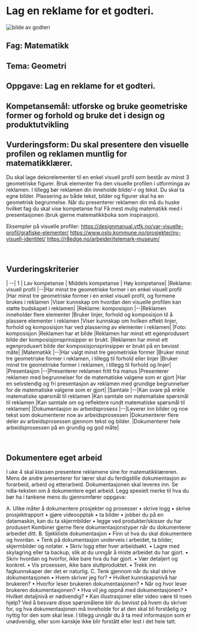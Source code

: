 # Lag en reklame for et godteri. 
![bilde av godteri](kildefil.png)

## Fag: Matematikk
## Tema: Geometri
## Oppgave: Lag en reklame for et godteri. 
## Kompetansemål: utforske og bruke geometriske former og forhold og bruke det i design og produktutvikling 
## Vurderingsform: Du skal presentere den visuelle profilen og reklamen muntlig for matematikklærer.

Du skal lage dekorelementer til en enkel visuell profil som består av minst 3 geometriske figurer. Bruk elementer fra den visuelle profilen i utforminga av reklamen.
I tillegg bør reklamen din inneholde bilde/-r og tekst. Du skal ta egne bilder.
Plassering av både tekst, bilder og figurer skal ha en geometrisk begrunnelse. 
Når du presenterer reklamen din må du huske hvilket fag du skal vise kompetanse fra! Få mest mulig matematikk med i presentasjonen (bruk gjerne matematikkboka som inspirasjon).

Eksempler på visuelle profiler: 
https://designmanual.vtfk.no/var-visuelle-profil/grafiske-elementer/ 
https://www.oslo.kommune.no/prosjekter/ny-visuell-identitet/
https://r8edge.no/arbeider/telemark-museum/




 
## Vurderingskriterier
| --|	1	| Lav kompetanse	| Middels kompetanse	| Høy kompetanse|
|Reklame: visuell profil		|--|Har minst tre geometriske former i en enkel visuell profil	|Har minst tre geometriske former i en enkel visuell profil, og formene brukes i reklamen	|Viser kunnskap om hvordan den visuelle profilen kan støtte budskapet i reklamen|
|Reklame: komposisjon		|--|Reklamen inneholder flere elementer 	|Bruker linjer, forhold og komposisjon til å plassere elementer i reklamen	|Viser kunnskap om hvilken effekt linjer, forhold og komposisjon har ved plassering av elementer i reklamen|
|Foto: komposisjon		|Reklamen har et bilde	|Reklamen har minst ett egenprodusert bilde der komposisjonsprinsipper er brukt.	|Reklamen har minst ett egenprodusert bilde der komposisjonsprinsipper er brukt på en bevisst måte|
|Matematikk		|--|Har valgt minst tre geometriske former	|Bruker minst tre geometriske former i reklamen, i tillegg til forhold eller linjer	|Bruker minst tre geometriske former i reklamen, i tillegg til forhold og linjer|
|Presentasjon		|--|Presenterer reklamen fritt fra manus	|Presenterer reklamen med begrunnelser for de matematiske valgene som er gjort 	|Har en selvstendig og fri presentasjon av reklamen med grundige begrunnelser for de matematiske valgene som er gjort|
|Samtale		|--|Kan svare på enkle matematiske spørsmål til reklamen	|Kan samtale om matematiske spørsmål til reklamen	|Kan samtale om og reflektere rundt matematiske spørsmål til reklamen|
|Dokumentasjon av arbeidsprosess		|--|Leverer inn bilder og noe tekst som dokumenterer noe av arbeidsprosessen	|Dokumenterer flere deler av arbeidsprosessen gjennom tekst og bilder.	|Dokumenterer hele arbeidsprosessen på en grundig og god måte|

 
## Dokumentere eget arbeid
I uke 4 skal klassen presentere reklamene sine for matematikklæreren. 
Mens de andre presenterer for lærer skal du ferdigstille dokumentasjon av forarbeid, arbeid og etterarbeid. Dokumentasjonen skal leveres inn. 
Se ndla-teksten om å dokumentere eget arbeid. Legg spesielt merke til hva du bør ha i tankene mens du gjennomfører oppgava: 
<!--lage ul i html??-->
A. 	Ulike måter å dokumentere prosjekter og prosesser
•	skrive logg
•	skrive prosjektrapport
•	gjøre videoopptak
•	ta bilder 
•	jobber du på en datamaskin, kan du ta skjermbilder
•	legge ved produkter/skisser du har produsert 
Kombiner gjerne flere dokumentasjonstyper når du dokumenterer arbeidet ditt. 
B.  	Sjekkliste dokumentasjon
•	Finn ut hva du skal dokumentere og hvordan.
•	Tenk på dokumentasjon underveis i arbeidet, ta bilder, skjermbilder og notater.
•	Skriv logg etter hver arbeidsøkt.
•	Lagre med skylagring eller ta backup, slik at du unngår å miste arbeidet du har gjort.
•	Skriv hvordan og hvorfor, ikke bare hva du har gjort.
•	Vær detaljert og konkret.
•	Vis prosessen, ikke bare sluttproduktet.
•	Trekk inn fagkunnskaper der det er naturlig.
C.	Tenk gjennom når du skal skrive dokumentasjonen
•	Hvem skriver jeg for? 
•	Hvilket kunnskapsnivå har brukeren?
•	Hvorfor leser brukeren dokumentasjonen? 
•	Når og hvor leser brukeren dokumentasjonen?
•	Hva vil jeg oppnå med dokumentasjonen?
•	Hvilket detaljnivå er nødvendig?
•	Kan illustrasjoner eller video være til noen hjelp?
Ved å besvare disse spørsmålene blir du bevisst på hvem du skriver for, og hva dokumentasjonen må inneholde for at den skal bli forståelig og nyttig for den som skal lese. I tillegg unngår du å ta med informasjon som er unødvendig, eller som kanskje ikke blir forstått eller lest i det hele tatt.
